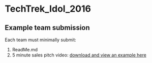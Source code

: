 # TechTrek_Idol_2016 
## Example team submission
Each team must minimally submit:
  1. ReadMe.md
  2. 5 minute sales pitch video: [download and view an example here](https://github.com/MapEnglish/TechTrek_Idol_2016/blob/master/Intro/TechTrekIdol.mp4?raw=true)
